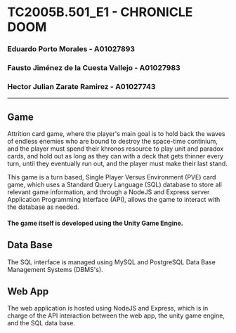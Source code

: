 # TC2005B.501_E1 - CHRONICLE DOOM


### Eduardo Porto Morales - A01027893

### Fausto Jiménez de la Cuesta Vallejo - A01027983

### Hector Julian Zarate Ramirez - A01027743

---

## Game

Attrition card game, where the player's main goal is to hold back the waves of 
endless enemies who are bound to destroy the space-time continium, and the 
player must spend their khronos resource to play unit and paradox cards, and 
hold out as long as they can with a deck that gets thinner every turn, until 
they eventually run out, and the player must make their last stand.

This game is a turn based, Single Player Versus Environment (PVE) card game, 
which uses a Standard Query Language (SQL) database to store all relevant game 
information, and through a NodeJS and Express server Application Programming 
Interface (API), allows the game to interact with the database as needed.

#### The game itself is developed using the Unity Game Engine.

## Data Base

The SQL interface is managed using MySQL and PostgreSQL Data Base Management 
Systems (DBMS's).

## Web App

The web application is hosted using NodeJS and Express, which is in charge of 
the API interaction between the web app, the unity game engine, and the SQL 
data base.
